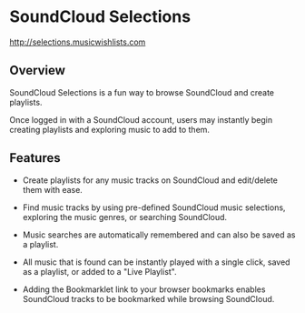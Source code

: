 SoundCloud Selections
=====================

http://selections.musicwishlists.com


## Overview

SoundCloud Selections is a fun way to browse SoundCloud and create playlists.

Once logged in with a SoundCloud account, users may instantly begin creating playlists and exploring music to add to them.


## Features

- Create playlists for any music tracks on SoundCloud and edit/delete them with ease.

- Find music tracks by using pre-defined SoundCloud music selections, exploring the music genres, or searching SoundCloud.

- Music searches are automatically remembered and can also be saved as a playlist.

- All music that is found can be instantly played with a single click, saved as a playlist, or added to a "Live Playlist".

- Adding the Bookmarklet link to your browser bookmarks enables SoundCloud tracks to be bookmarked while browsing SoundCloud.